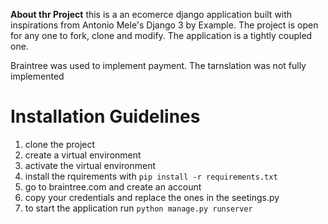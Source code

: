 **About thr Project**
this is a an ecomerce django application built with inspirations from Antonio Mele's Django 3 by Example.
The project is open for any one to fork, clone and modify.
The application is a tightly coupled one.

Braintree was used to implement payment. The tarnslation was not fully implemented

# Installation Guidelines

1. clone the project
2. create a virtual environment
3. activate the virtual environment
4. install the rquirements with `pip install -r requirements.txt` 
5. go to braintree.com and create an account 
6. copy your credentials and replace the ones in the seetings.py
7. to start the application run `python manage.py runserver`